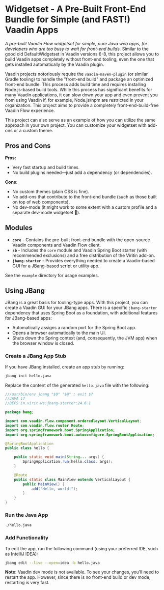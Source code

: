 # Widgetset - A Pre-Built Front-End Bundle for Simple (and FAST!) Vaadin Apps

*A pre-built Vaadin Flow widgetset for simple, pure Java web apps, for developers who are too busy to wait for front-end builds.* Similar to the good old DefaultWidgetset in Vaadin versions 6-8, this project allows you to build Vaadin apps completely without front-end tooling, even the one that gets installed automatically by the Vaadin plugin.

Vaadin projects notoriously require the `vaadin-maven-plugin` (or similar Gradle tooling) to handle the "front-end build" and package an optimized front-end bundle. This process adds build time and requires installing Node.js-based build tools. While this process has significant benefits for many Vaadin applications, it can slow down your app and even prevent you from using Vaadin if, for example, Node.js/npm are restricted in your organization. This project aims to provide a completely front-end-build-free Vaadin Flow experience.

This project can also serve as an example of how you can utilize the same approach in your own project. You can customize your widgetset with add-ons or a custom theme.

## Pros and Cons

**Pros:**
- Very fast startup and build times.
- No build plugins needed—just add a dependency (or dependencies).

**Cons:**
- No custom themes (plain CSS is fine).
- No add-ons that contribute to the front-end bundle (such as those built on top of web components).
- No dev-mode (it might work to some extent with a custom profile and a separate dev-mode widgetset 🤔).

## Modules

- **`core`** - Contains the pre-built front-end bundle with the open-source Vaadin components and Vaadin Flow client.
- **`sb`** - Includes the `core` module and Vaadin Spring Boot starter (with recommended exclusions) and a free distribution of the Viritin add-on.
- **`jbang-starter`** - Provides everything needed to create a Vaadin-based GUI for a JBang-based script or utility app.

See the `example` directory for usage examples.

## Using JBang

JBang is a great basis for tooling-type apps. With this project, you can create a Vaadin GUI for your JBang apps. There is a specific `jbang-starter` dependency that uses Spring Boot as a foundation, with additional features for JBang-based apps:

- Automatically assigns a random port for the Spring Boot app.
- Opens a browser automatically to the main UI.
- Shuts down the Spring context (and, consequently, the JVM app) when the browser window is closed.

### Create a JBang App Stub

If you have JBang installed, create an app stub by running:

```bash
jbang init hello.java
```

Replace the content of the generated `hello.java` file with the following:

```java
///usr/bin/env jbang "$0" "$@" ; exit $?
//JAVA 17
//DEPS in.virit.ws:jbang-starter:24.6.1

package bang;

import com.vaadin.flow.component.orderedlayout.VerticalLayout;
import com.vaadin.flow.router.Route;
import org.springframework.boot.SpringApplication;
import org.springframework.boot.autoconfigure.SpringBootApplication;

@SpringBootApplication
public class hello {

    public static void main(String... args) {
        SpringApplication.run(hello.class, args);
    }

    @Route
    public static class MainView extends VerticalLayout {
        public MainView() {
            add("Hello, world!");
        }
    }
}
```

### Run the Java App

```bash
./hello.java
```

### Add Functionality

To edit the app, run the following command (using your preferred IDE, such as IntelliJ IDEA):

```bash
jbang edit --live --open=idea -b hello.java
```

**Note:** Vaadin dev mode is not available. To see your changes, you'll need to restart the app. However, since there is no front-end build or dev mode, restarting is very fast.

